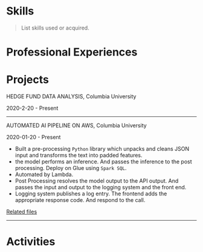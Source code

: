 # Skills

> List skills used or acquired.

# Professional Experiences

# Projects

HEDGE FUND DATA ANALYSIS, Columbia University

2020-2-20 - Present



---

AUTOMATED AI PIPELINE ON AWS, Columbia University

2020-01-20 - Present

- Built a pre-processing `Python` library which unpacks and cleans JSON input and transforms the text into padded features.
- the model performs an inference. And passes the inference to the post processing. Deploy on Glue using `Spark SQL`.
- Automated by Lambda.
- Post Processing resolves the model output to the API output. And passes the input and output to the logging system and the front end.
- Logging system publishes a log entry. The frontend adds the appropriate response code. And respond to the call.

[Related files](resource/)

---


# Activities
